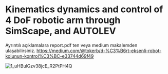 # Kinematics dynamics and control of 4 DoF robotic arm through SimScape, and AUTOLEV

Ayrıntılı açıklamalara report.pdf ten veya medium makalemden ulaşabilirsiniz.
https://medium.com/@tokerb/d-%C3%B6rt-eksenli-robot-kolunun-kontrol%C3%BC-e33744d69f49



![1_uHBulGzv38jcE_R2PtPH4Q](https://user-images.githubusercontent.com/55883119/210860480-249bc993-9c25-4c12-96b2-f342db412f1f.gif)
